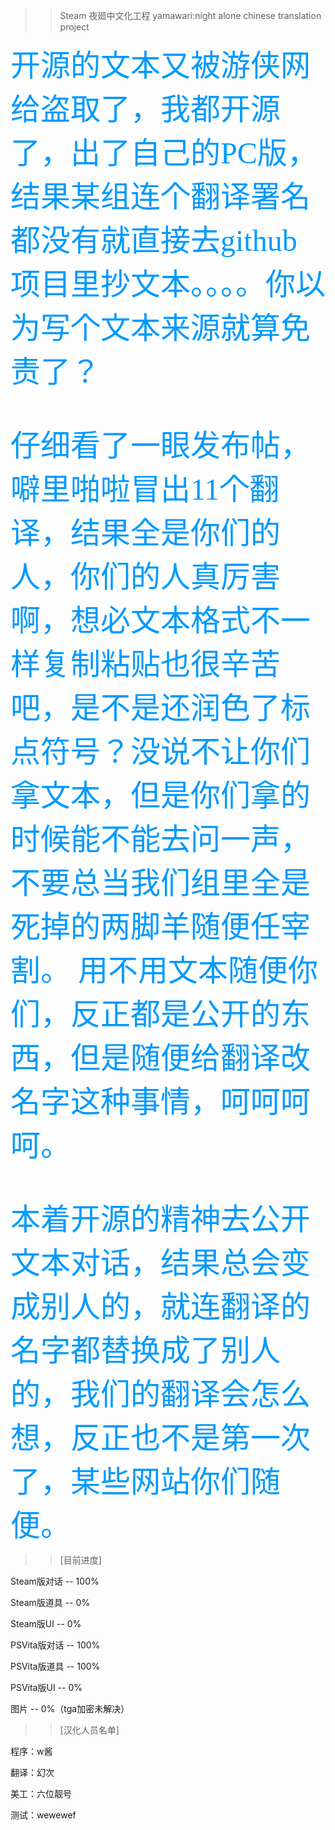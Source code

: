 >>Steam 夜廻中文化工程
yamawari:night alone chinese translation project

<font color=#0099ff size=7 face="黑体">
开源的文本又被游侠网给盗取了，我都开源了，出了自己的PC版，结果某组连个翻译署名都没有就直接去github项目里抄文本。。。。你以为写个文本来源就算免责了？


仔细看了一眼发布帖，噼里啪啦冒出11个翻译，结果全是你们的人，你们的人真厉害啊，想必文本格式不一样复制粘贴也很辛苦吧，是不是还润色了标点符号？没说不让你们拿文本，但是你们拿的时候能不能去问一声，不要总当我们组里全是死掉的两脚羊随便任宰割。
用不用文本随便你们，反正都是公开的东西，但是随便给翻译改名字这种事情，呵呵呵呵。

本着开源的精神去公开文本对话，结果总会变成别人的，就连翻译的名字都替换成了别人的，我们的翻译会怎么想，反正也不是第一次了，某些网站你们随便。 
</font>


>>[目前进度]

Steam版对话 -- 100%

Steam版道具 -- 0%

Steam版UI -- 0%

PSVita版对话 -- 100%

PSVita版道具 -- 100%

PSVita版UI -- 0%

图片 -- 0%（tga加密未解决）



>>[汉化人员名单]

程序：w酱

翻译：幻次

美工：六位靓号

测试：wewewef
